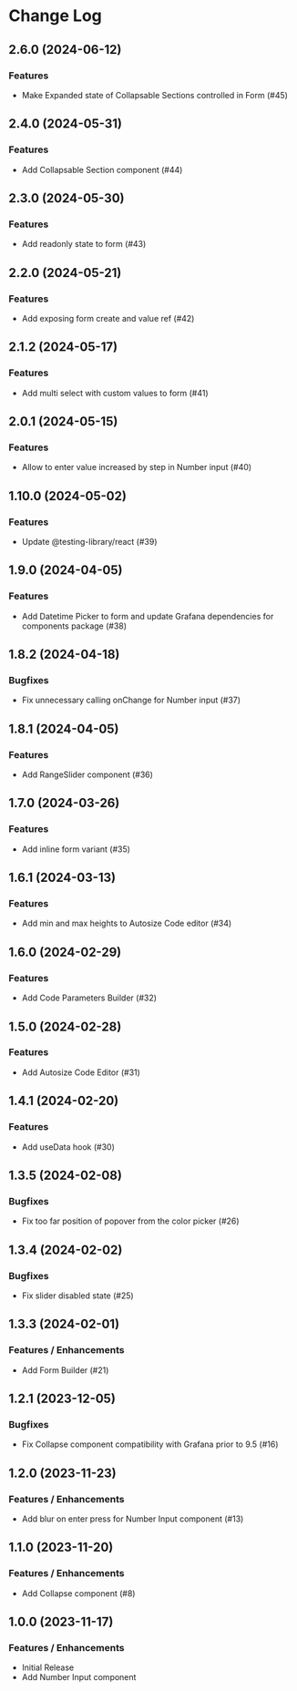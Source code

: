 # Change Log

## 2.6.0 (2024-06-12)

### Features

- Make Expanded state of Collapsable Sections controlled in Form (#45)

## 2.4.0 (2024-05-31)

### Features

- Add Collapsable Section component (#44)

## 2.3.0 (2024-05-30)

### Features

- Add readonly state to form (#43)

## 2.2.0 (2024-05-21)

### Features

- Add exposing form create and value ref (#42)

## 2.1.2 (2024-05-17)

### Features

- Add multi select with custom values to form (#41)

## 2.0.1 (2024-05-15)

### Features

- Allow to enter value increased by step in Number input (#40)

## 1.10.0 (2024-05-02)

### Features

- Update @testing-library/react (#39)

## 1.9.0 (2024-04-05)

### Features

- Add Datetime Picker to form and update Grafana dependencies for components package (#38)

## 1.8.2 (2024-04-18)

### Bugfixes

- Fix unnecessary calling onChange for Number input (#37)

## 1.8.1 (2024-04-05)

### Features

- Add RangeSlider component (#36)

## 1.7.0 (2024-03-26)

### Features

- Add inline form variant (#35)

## 1.6.1 (2024-03-13)

### Features

- Add min and max heights to Autosize Code editor (#34)

## 1.6.0 (2024-02-29)

### Features

- Add Code Parameters Builder (#32)

## 1.5.0 (2024-02-28)

### Features

- Add Autosize Code Editor (#31)

## 1.4.1 (2024-02-20)

### Features

- Add useData hook (#30)

## 1.3.5 (2024-02-08)

### Bugfixes

- Fix too far position of popover from the color picker (#26)

## 1.3.4 (2024-02-02)

### Bugfixes

- Fix slider disabled state (#25)

## 1.3.3 (2024-02-01)

### Features / Enhancements

- Add Form Builder (#21)

## 1.2.1 (2023-12-05)

### Bugfixes

- Fix Collapse component compatibility with Grafana prior to 9.5 (#16)

## 1.2.0 (2023-11-23)

### Features / Enhancements

- Add blur on enter press for Number Input component (#13)

## 1.1.0 (2023-11-20)

### Features / Enhancements

- Add Collapse component (#8)

## 1.0.0 (2023-11-17)

### Features / Enhancements

- Initial Release
- Add Number Input component
